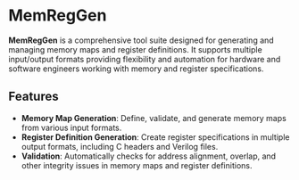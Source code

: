 # MemRegGen

**MemRegGen** is a comprehensive tool suite designed for generating and managing memory maps and register definitions. It supports multiple input/output formats providing flexibility and automation for hardware and software engineers working with memory and register specifications.

## Features

- **Memory Map Generation**: Define, validate, and generate memory maps from various input formats.
- **Register Definition Generation**: Create register specifications in multiple output formats, including C headers and Verilog files.
- **Validation**: Automatically checks for address alignment, overlap, and other integrity issues in memory maps and register definitions.
